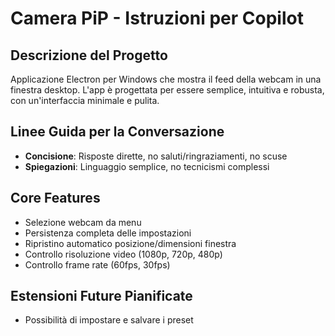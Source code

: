<!-- Use this file to provide workspace-specific custom instructions to Copilot. For more details, visit https://code.visualstudio.com/docs/copilot/copilot-customization#_use-a-githubcopilotinstructionsmd-file -->

# Camera PiP - Istruzioni per Copilot

## Descrizione del Progetto
Applicazione Electron per Windows che mostra il feed della webcam in una finestra desktop. L'app è progettata per essere semplice, intuitiva e robusta, con un'interfaccia minimale e pulita.

## Linee Guida per la Conversazione
- **Concisione**: Risposte dirette, no saluti/ringraziamenti, no scuse
- **Spiegazioni**: Linguaggio semplice, no tecnicismi complessi

## Core Features
- Selezione webcam da menu
- Persistenza completa delle impostazioni
- Ripristino automatico posizione/dimensioni finestra
- Controllo risoluzione video (1080p, 720p, 480p)
- Controllo frame rate (60fps, 30fps)


## Estensioni Future Pianificate
- Possibilità di impostare e salvare i preset

